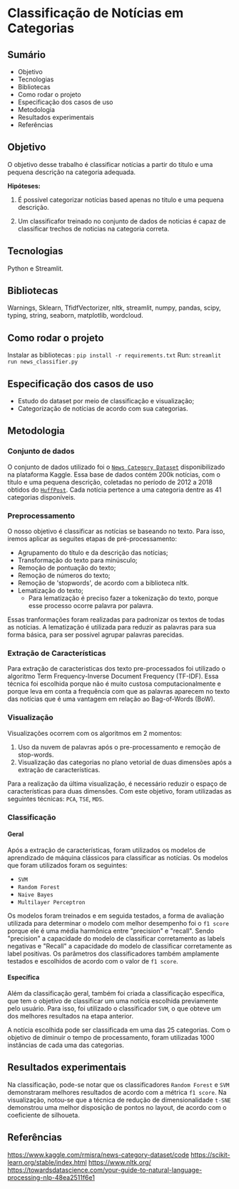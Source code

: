 # Classificação de Notícias em Categorias

## Sumário
- Objetivo
- Tecnologias
- Bibliotecas
- Como rodar o projeto
- Especificação dos casos de uso
- Metodologia
- Resultados experimentais
- Referências

## Objetivo

O objetivo desse trabalho é classificar notícias a partir do título e uma pequena descrição na categoria adequada.

**Hipóteses:**

1. É possivel categorizar notícias based apenas no titulo e uma pequena descrição.

2. Um classificafor treinado no conjunto de dados de noticias é capaz de classificar trechos de noticias na categoria correta.

## Tecnologias

Python e Streamlit.

## Bibliotecas

Warnings, Sklearn, TfidfVectorizer, nltk, streamlit, numpy, pandas, scipy, typing, string, seaborn, matplotlib, wordcloud.

## Como rodar o projeto

Instalar as bibliotecas : `pip install -r requirements.txt`
Run: `streamlit run news_classifier.py`

## Especificação dos casos de uso
- Estudo do dataset por meio de classificação e visualização;
- Categorização de notícias de acordo com sua categorias.

## Metodologia

### Conjunto de dados

O conjunto de dados utilizado foi o [`News Category Dataset`](https://www.kaggle.com/rmisra/news-category-dataset) disponibilizado na plataforma Kaggle. Essa base de dados contém 200k notícias, com o título e uma pequena descrição, coletadas no período de 2012 a 2018 obtidos do [`HuffPost`](https://www.huffingtonpost.com/). Cada notícia pertence a uma categoria dentre as 41 categorias disponíveis.

### Preprocessamento

O nosso objetivo é classificar as notícias se baseando no texto. Para isso, iremos aplicar as seguites etapas de pré-processamento:

- Agrupamento do título e da descrição das notícias;
- Transformação do texto para minúsculo;
- Remoção de pontuação do texto;
- Remoção de números do texto;
- Remoção de 'stopwords', de acordo com a biblioteca nltk.
- Lematização do texto;
  - Para lematização é preciso fazer a tokenização do texto, porque esse processo ocorre palavra por palavra.

Essas tranformações foram realizadas para padronizar os textos de todas as notícias. A lematização é utilizada para reduzir as palavras para sua forma básica, para ser possivel agrupar palavras parecidas.

### Extração de Características

Para extração de caracteristicas dos texto pre-processados foi utilizado o algoritmo Term Frequency-Inverse Document Frequency (TF-IDF). Essa técnica foi escolhida porque não é muito custosa computacionalmente e porque leva em conta a frequência com que as palavras aparecem no texto das notícias que é uma vantagem em relação ao Bag-of-Words (BoW).

### Visualização

Visualizações ocorrem com os algoritmos em 2 momentos:

1. Uso da nuvem de palavras após o pre-processamento e remoção de stop-words.
2. Visualização das categorias no plano vetorial de duas dimensões após a extração de características.

Para a realização da última visualização, é necessário reduzir o espaço de características para duas dimensões. Com este objetivo, foram utilizadas as seguintes técnicas: `PCA`, `TSE`, `MDS`.

### Classificação

#### Geral

Após a extração de características, foram utilizados os modelos de aprendizado de máquina clássicos para classificar as notícias. Os modelos que foram utilizados foram os seguintes:

- `SVM`
- `Random Forest`
- `Naive Bayes`
- `Multilayer Perceptron`

Os modelos foram treinados e em seguida testados, a forma de avaliação utilizada para determinar o modelo com melhor desempenho foi o `f1 score` porque ele é uma média harmônica entre "precision" e "recall". Sendo "precision" a capacidade do modelo de classificar corretamento as labels negativas e "Recall" a capacidade do modelo de classificar corretamente as label positivas. Os parâmetros dos classificadores também amplamente testados e escolhidos de acordo com o valor de `f1 score`.

#### Específica

Além da classificação geral, também foi criada a classificação específica, que tem o objetivo de classificar um uma notícia escolhida previamente pelo usuário. Para isso, foi utilizado o classificador `SVM`, o que obteve um dos melhores resultados na etapa anterior.

A notícia escolhida pode ser classificada em uma das 25 categorias. Com o objetivo de diminuir o tempo de processamento, foram utilizadas 1000 instâncias de cada uma das categorias.

## Resultados experimentais

Na classificação, pode-se notar que os classificadores `Random Forest` e `SVM` demonstraram melhores resultados de acordo com a métrica `f1 score`. Na visualização, notou-se que a técnica de redução de dimensionalidade `t-SNE` demonstrou uma melhor disposição de pontos no layout, de acordo com o coeficiente de silhoueta.

## Referências

https://www.kaggle.com/rmisra/news-category-dataset/code
https://scikit-learn.org/stable/index.html
https://www.nltk.org/
https://towardsdatascience.com/your-guide-to-natural-language-processing-nlp-48ea2511f6e1
